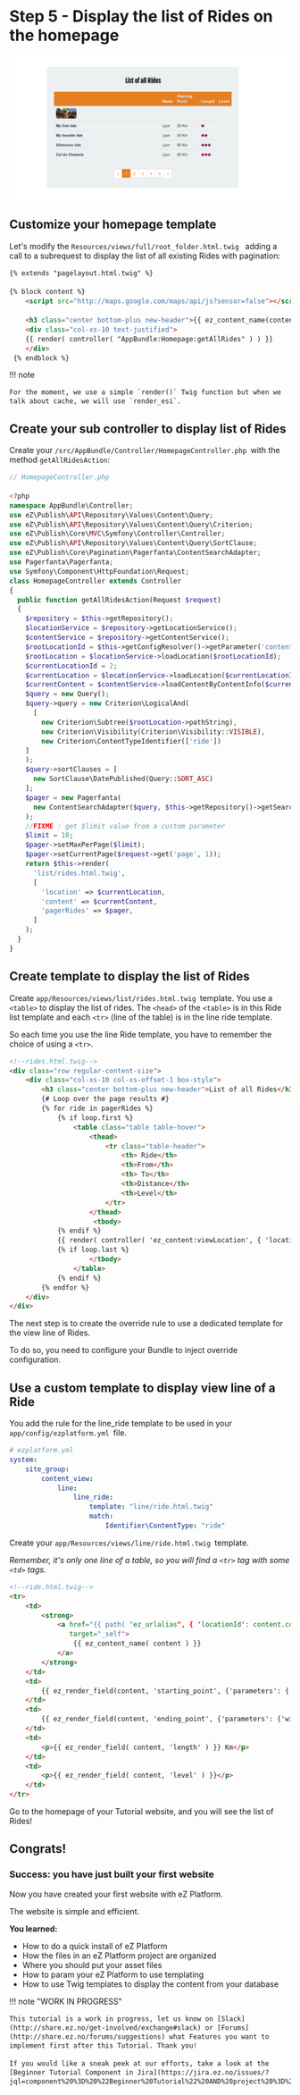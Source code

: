 # Step 5 - Display the list of Rides on the homepage

![Ride List view](img/bike_tutorial_ride_list.png)

## Customize your homepage template

Let's modify the `Resources/views/full/root_folder.html.twig ` adding a call to a subrequest to display the list of all existing Rides with pagination:

``` html
{% extends "pagelayout.html.twig" %}

{% block content %}
    <script src="http://maps.google.com/maps/api/js?sensor=false"></script>

    <h3 class="center bottom-plus new-header">{{ ez_content_name(content) }}</h3>
    <div class="col-xs-10 text-justified">
    {{ render( controller( "AppBundle:Homepage:getAllRides" ) ) }}
    </div>
 {% endblock %}
```

!!! note

    For the moment, we use a simple `render()` Twig function but when we talk about cache, we will use `render_esi`.

## Create your sub controller to display list of Rides

Create your `/src/AppBundle/Controller/HomepageController.php `with the method `getAllRidesAction`:

``` php
// HomepageController.php

<?php
namespace AppBundle\Controller;
use eZ\Publish\API\Repository\Values\Content\Query;
use eZ\Publish\API\Repository\Values\Content\Query\Criterion;
use eZ\Publish\Core\MVC\Symfony\Controller\Controller;
use eZ\Publish\API\Repository\Values\Content\Query\SortClause;
use eZ\Publish\Core\Pagination\Pagerfanta\ContentSearchAdapter;
use Pagerfanta\Pagerfanta;
use Symfony\Component\HttpFoundation\Request;
class HomepageController extends Controller
{
  public function getAllRidesAction(Request $request)
  {
    $repository = $this->getRepository();
    $locationService = $repository->getLocationService();
    $contentService = $repository->getContentService();
    $rootLocationId = $this->getConfigResolver()->getParameter('content.tree_root.location_id');
    $rootLocation = $locationService->loadLocation($rootLocationId);
    $currentLocationId = 2;
    $currentLocation = $locationService->loadLocation($currentLocationId);
    $currentContent = $contentService->loadContentByContentInfo($currentLocation->contentInfo);
    $query = new Query();
    $query->query = new Criterion\LogicalAnd(
      [
        new Criterion\Subtree($rootLocation->pathString),
        new Criterion\Visibility(Criterion\Visibility::VISIBLE),
        new Criterion\ContentTypeIdentifier(['ride'])
    ]
    );
    $query->sortClauses = [
      new SortClause\DatePublished(Query::SORT_ASC)
    ];
    $pager = new Pagerfanta(
      new ContentSearchAdapter($query, $this->getRepository()->getSearchService())
    );
    //FIXME : get $limit value from a custom parameter
    $limit = 10;
    $pager->setMaxPerPage($limit);
    $pager->setCurrentPage($request->get('page', 1));
    return $this->render(
      'list/rides.html.twig',
      [
        'location' => $currentLocation,
        'content' => $currentContent,
        'pagerRides' => $pager,
      ]
    );
  }
}
```

## Create template to display the list of Rides

Create `app/Resources/views/list/rides.html.twig `template. You use a `<table>` to display the list of rides. The `<head>` of the `<table>` is in this Ride list template and each `<tr>` (line of the table) is in the line ride template.

So each time you use the line Ride template, you have to remember the choice of using a `<tr>`.

``` html
<!--rides.html.twig-->
<div class="row regular-content-size">
    <div class="col-xs-10 col-xs-offset-1 box-style">
        <h3 class="center bottom-plus new-header">List of all Rides</h3>
        {# Loop over the page results #}
        {% for ride in pagerRides %}
            {% if loop.first %}
                <table class="table table-hover">
                    <thead>
                        <tr class="table-header">
                            <th> Ride</th>
                            <th>From</th>
                            <th> To</th>
                            <th>Distance</th>
                            <th>Level</th>
                        </tr>
                    </thead>
                     <tbody>
            {% endif %}
            {{ render( controller( 'ez_content:viewLocation', { 'locationId': ride.versionInfo.contentInfo.mainLocationId, 'viewType': 'line' } )) }}
            {% if loop.last %}
                    </tbody>
                </table>
            {% endif %}
        {% endfor %}
    </div>
</div>
```

The next step is to create the override rule to use a dedicated template for the view line of Rides.

To do so, you need to configure your Bundle to inject override configuration.

## Use a custom template to display view line of a Ride

You add the rule for the line\_ride template to be used in your `app/config/ezplatform.yml `file.

``` yaml
# ezplatform.yml
system:
    site_group:
        content_view:
            line:
                line_ride:
                    template: "line/ride.html.twig"
                    match:
                        Identifier\ContentType: "ride"
```

Create your `app/Resources/views/line/ride.html.twig `template.

*Remember, it's only one line of a table, so you will find a `<tr>` tag with some `<td>` tags.*

``` html
<!--ride.html.twig-->
<tr>
    <td>
        <strong>
            <a href="{{ path( "ez_urlalias", { 'locationId': content.contentInfo.mainLocationId } ) }}"
               target="_self">
                {{ ez_content_name( content ) }}
            </a>
        </strong>
    </td>
    <td>
        {{ ez_render_field(content, 'starting_point', {'parameters': {'width': '100%', 'height': '100px', 'showMap': true, 'showInfo': true }}) }}
    </td>
    <td>
        {{ ez_render_field(content, 'ending_point', {'parameters': {'width': '100%', 'height': '100px', 'showMap': true, 'showInfo': true }}) }}
    </td>
    <td>
        <p>{{ ez_render_field( content, 'length' ) }} Km</p>
    </td>
    <td>
        <p>{{ ez_render_field( content, 'level' ) }}</p>
    </td>
</tr>
```

Go to the homepage of your Tutorial website, and you will see the list of Rides!

## Congrats!

### Success: you have just built your first website

Now you have created your first website with eZ Platform.

The website is simple and efficient.

**You learned:**

- How to do a quick install of eZ Platform
- How the files in an eZ Platform project are organized
- Where you should put your asset files
- How to param your eZ Platform to use templating
- How to use Twig templates to display the content from your database

!!! note "WORK IN PROGRESS"

    This tutorial is a work in progress, let us know on [Slack](http://share.ez.no/get-involved/exchange#slack) or [Forums](http://share.ez.no/forums/suggestions) what Features you want to implement first after this Tutorial. Thank you!

    If you would like a sneak peek at our efforts, take a look at the [Beginner Tutorial Component in Jira](https://jira.ez.no/issues/?jql=component%20%3D%20%22Beginner%20Tutorial%22%20AND%20project%20%3D%20EZP).
